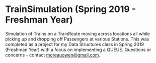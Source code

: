 # TrainSimulation (Spring 2019 - Freshman Year)
Simulation of Trains on a TrainRoute moving across locations all while picking up and dropping off Passengers at various Stations. This was completed as a project for my Data Structures class in Spring 2019 (Freshman Year) with a focus on implementing a QUEUE.
Questions or concerns - contact moreauowen@gmail.com.
